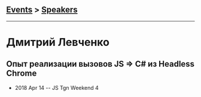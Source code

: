 ## [Events](../README.md) > [Speakers](../speakers.md)
---

# Дмитрий Левченко

## Опыт реализации вызовов JS &#x3D;&gt; C# из Headless Chrome
- 2018 Apr 14 -- JS Tgn Weekend 4    
